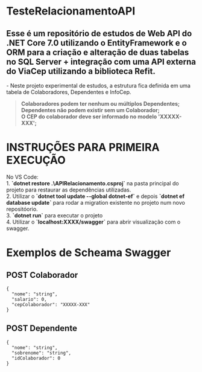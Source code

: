 # TesteRelacionamentoAPI
Esse é um repositório de estudos de Web API do .NET Core 7.0 utilizando o EntityFramework e o ORM para a criação e alteração de duas tabelas no SQL Server + integração com uma API externa do ViaCep utilizando a biblioteca Refit. <br>
---
<p> - Neste projeto experimental de estudos, a estrutura fica definida em uma tabela de Colaboradores, Dependentes e InfoCep.</p>

<p>
 
> <strong>Colaboradores podem ter nenhum ou múltiplos Dependentes;</strong> <br>
> <strong>Dependentes não podem existir sem um Colaborador;</strong> <br>
> <strong>O CEP do colaborador deve ser informado no modelo 'XXXXX-XXX';</strong> <br>

</p>

# INSTRUÇÕES PARA PRIMEIRA EXECUÇÃO
<p>
No VS Code:<br>
 1. <strong>`dotnet restore .\APIRelacionamento.csproj`</strong> na pasta principal do projeto para restaurar as dependências utilizadas. <br>
 2. Utilizar o <strong>`dotnet tool update --global dotnet-ef`</strong> e depois <strong>`dotnet ef database update`</strong> para rodar a migration existente no projeto num novo repositóorio. <br>
 3. <strong>`dotnet run`</strong> para executar o projeto <br> 
 4. Utilizar o <strong>`localhost:XXXX/swagger`</strong> para abrir visualização com o swagger. 
</p>

# Exemplos de Scheama Swagger
<h2>POST Colaborador</h2>
<p>
 
```
{
  "nome": "string",
  "salario": 0,
  "cepColaborador": "XXXXX-XXX"
}
```
</p>
<h2>POST Dependente</h2>
<p>

```
{
  "nome": "string",
  "sobrenome": "string",
  "idColaborador": 0
}
```
</p>
